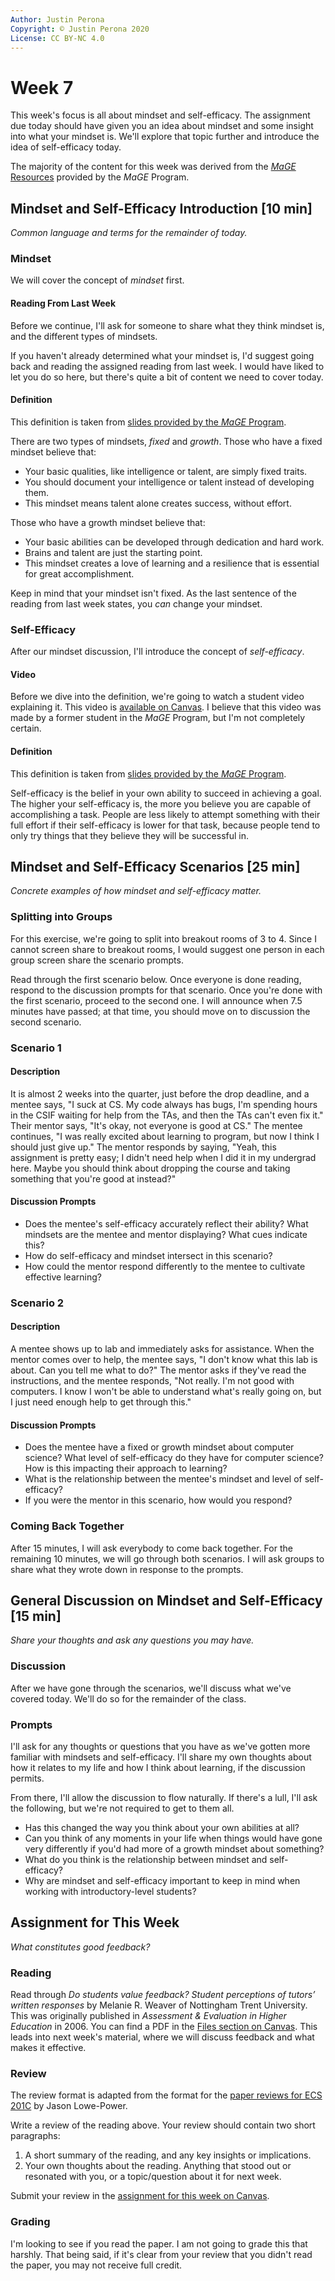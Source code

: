 ```yaml
---
Author: Justin Perona
Copyright: © Justin Perona 2020
License: CC BY-NC 4.0
---
```


# Week 7

This week's focus is all about mindset and self-efficacy.
The assignment due today should have given you an idea about mindset and some insight into what your mindset is.
We'll explore that topic further and introduce the idea of self-efficacy today.

The majority of the content for this week was derived from the [*MaGE* Resources](https://sites.google.com/mtholyoke.edu/mage-training-curriculum/home) provided by the *MaGE* Program.

## Mindset and Self-Efficacy Introduction [10 min]

*Common language and terms for the remainder of today.*

### Mindset

We will cover the concept of *mindset* first.

#### Reading From Last Week

Before we continue, I'll ask for someone to share what they think mindset is, and the different types of mindsets.

If you haven't already determined what your mindset is, I'd suggest going back and reading the assigned reading from last week.
I would have liked to let you do so here, but there's quite a bit of content we need to cover today.

#### Definition

This definition is taken from [slides provided by the *MaGE* Program](https://drive.google.com/open?id=1odO7a3DbPxb8VsdsdlPDSUVMXvmCt-ANPWxcdCjT_-U).

There are two types of mindsets, *fixed* and *growth*.
Those who have a fixed mindset believe that:

* Your basic qualities, like intelligence or talent, are simply fixed traits.
* You should document your intelligence or talent instead of developing them.
* This mindset means talent alone creates success, without effort.

Those who have a growth mindset believe that:

* Your basic abilities can be developed through dedication and hard work.
* Brains and talent are just the starting point.
* This mindset creates a love of learning and a resilience that is essential for great accomplishment.

Keep in mind that your mindset isn't fixed.
As the last sentence of the reading from last week states, you *can* change your mindset.

### Self-Efficacy

After our mindset discussion, I'll introduce the concept of *self-efficacy*.

#### Video

Before we dive into the definition, we're going to watch a student video explaining it.
This video is [available on Canvas](https://canvas.ucdavis.edu/courses/461800/files/folder/Seminar%20Materials?preview=8235240).
I believe that this video was made by a former student in the *MaGE* Program, but I'm not completely certain.

#### Definition

This definition is taken from [slides provided by the *MaGE* Program](https://drive.google.com/open?id=1odO7a3DbPxb8VsdsdlPDSUVMXvmCt-ANPWxcdCjT_-U).

Self-efficacy is the belief in your own ability to succeed in achieving a goal.
The higher your self-efficacy is, the more you believe you are capable of accomplishing a task.
People are less likely to attempt something with their full effort if their self-efficacy is lower for that task, because people tend to only try things that they believe they will be successful in.

## Mindset and Self-Efficacy Scenarios [25 min]

*Concrete examples of how mindset and self-efficacy matter.*

### Splitting into Groups

For this exercise, we're going to split into breakout rooms of 3 to 4.
Since I cannot screen share to breakout rooms, I would suggest one person in each group screen share the scenario prompts.

Read through the first scenario below.
Once everyone is done reading, respond to the discussion prompts for that scenario.
Once you're done with the first scenario, proceed to the second one.
I will announce when 7.5 minutes have passed; at that time, you should move on to discussion the second scenario.

### Scenario 1

#### Description

It is almost 2 weeks into the quarter, just before the drop deadline, and a mentee says, "I suck at CS.
My code always has bugs, I'm spending hours in the CSIF waiting for help from the TAs, and then the TAs can't even fix it."
Their mentor says, "It's okay, not everyone is good at CS."
The mentee continues, "I was really excited about learning to program, but now I think I should just give up."
The mentor responds by saying, "Yeah, this assignment is pretty easy; I didn't need help when I did it in my undergrad here.
Maybe you should think about dropping the course and taking something that you're good at instead?"

#### Discussion Prompts

* Does the mentee's self-efficacy accurately reflect their ability? What mindsets are the mentee and mentor displaying? What cues indicate this?
* How do self-efficacy and mindset intersect in this scenario?
* How could the mentor respond differently to the mentee to cultivate effective learning?

### Scenario 2

#### Description

A mentee shows up to lab and immediately asks for assistance.
When the mentor comes over to help, the mentee says, "I don't know what this lab is about. Can you tell me what to do?"
The mentor asks if they've read the instructions, and the mentee responds, "Not really.
I'm not good with computers.
I know I won't be able to understand what's really going on, but I just need enough help to get through this."

#### Discussion Prompts

* Does the mentee have a fixed or growth mindset about computer science? What level of self-efficacy do they have for computer science? How is this impacting their approach to learning?
* What is the relationship between the mentee's mindset and level of self-efficacy?
* If you were the mentor in this scenario, how would you respond?

### Coming Back Together

After 15 minutes, I will ask everybody to come back together.
For the remaining 10 minutes, we will go through both scenarios.
I will ask groups to share what they wrote down in response to the prompts.

## General Discussion on Mindset and Self-Efficacy [15 min]

*Share your thoughts and ask any questions you may have.*

### Discussion

After we have gone through the scenarios, we'll discuss what we've covered today.
We'll do so for the remainder of the class.

### Prompts

I'll ask for any thoughts or questions that you have as we've gotten more familiar with mindsets and self-efficacy.
I'll share my own thoughts about how it relates to my life and how I think about learning, if the discussion permits.

From there, I'll allow the discussion to flow naturally.
If there's a lull, I'll ask the following, but we're not required to get to them all.

* Has this changed the way you think about your own abilities at all?
* Can you think of any moments in your life when things would have gone very differently if you'd had more of a growth mindset about something?
* What do you think is the relationship between mindset and self-efficacy?
* Why are mindset and self-efficacy important to keep in mind when working with introductory-level students?

## Assignment for This Week

*What constitutes good feedback?*

### Reading

Read through *Do students value feedback? Student perceptions of tutors’ written responses* by Melanie R. Weaver of Nottingham Trent University.
This was originally published in *Assessment & Evaluation in Higher Education* in 2006.
You can find a PDF in the [Files section on Canvas](https://canvas.ucdavis.edu/files/8235244/download?download_frd=1).
This leads into next week's material, where we will discuss feedback and what makes it effective.

### Review

The review format is adapted from the format for the [paper reviews for ECS 201C](https://github.com/jlpteaching/ECS201C/blob/master/syllabus.md#paper-reviews) by Jason Lowe-Power.

Write a review of the reading above.
Your review should contain two short paragraphs:

1. A short summary of the reading, and any key insights or implications.
2. Your own thoughts about the reading. Anything that stood out or resonated with you, or a topic/question about it for next week.

Submit your review in the [assignment for this week on Canvas](https://canvas.ucdavis.edu/courses/461800/assignments/458688).

### Grading

I'm looking to see if you read the paper.
I am not going to grade this that harshly.
That being said, if it's clear from your review that you didn't read the paper, you may not receive full credit.
